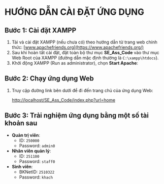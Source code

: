 # HƯỚNG DẪN CÀI ĐẶT ỨNG DỤNG

## Bước 1: Cài đặt XAMPP
1. Tải và cài đặt XAMPP (nếu chưa có) theo hướng dẫn từ trang web chính thức: [www.apachefriends.org](https://www.apachefriends.org/)
2. Sau khi hoàn tất cài đặt, đặt toàn bộ thư mục **SE_Ass_Code** vào thư mục Web Root của XAMPP (đường dẫn mặc định thường là `C:\xampp\htdocs`).
3. Khởi động XAMPP (Run as administrator), chọn **Start Apache**:

## Bước 2: Chạy ứng dụng Web
1. Truy cập đường link bên dưới để đi đến trang chủ của ứng dụng Web:
   
   [http://localhost/SE_Ass_Code/index.php?url=home](http://localhost/SE_Ass_Code/index.php?url=home)

## Bước 3: Trải nghiệm ứng dụng bằng một số tài khoản sau
- **Quản trị viên**:
  - ID: `250000`
  - Password: `admin0`
- **Nhân viên quản lý**:
  - ID: `251100`
  - Password: `staff0`
- **Sinh viên**:
  - BKNetID: `2510322`
  - Password: `khach`


